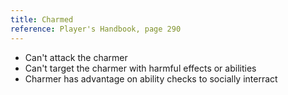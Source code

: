 ```yaml
---
title: Charmed
reference: Player's Handbook, page 290
---
```


- Can't attack the charmer
- Can't target the charmer with harmful effects or abilities
- Charmer has advantage on ability checks to socially interract
